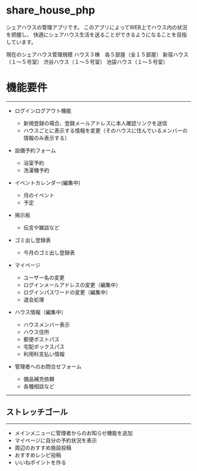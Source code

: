 # share_house_php
シェアハウスの管理アプリです。
このアプリによってWEB上でハウス内の状況を把握し、
快適にシェアハウス生活を送ることができるようになることを目指しています。

現在のシェアハウス管理規模
ハウス３棟　各５部屋（全１５部屋）
   新宿ハウス（１〜５号室）
   渋谷ハウス（１〜５号室）
   池袋ハウス（１〜５号室）



# 機能要件
---

* ログインログアウト機能
   * 新規登録の場合、登録メールアドレスに本人確認リンクを送信
   * ハウスごとに表示する情報を変更（そのハウスに住んでいるメンバーの情報のみ表示する）
　　
* 設備予約フォーム
   * 浴室予約
   * 洗濯機予約

* イベントカレンダー(編集中)
    * 月のイベント
    * 予定

* 掲示板
   * 伝言や雑談など

* ゴミ出し登録表
   * 今月のゴミ出し登録表

* マイページ
   * ユーザー名の変更
   * ログインメールアドレスの変更（編集中）
   * ログインパスワードの変更（編集中）
   * 退会処理

* ハウス情報（編集中）
   * ハウスメンバー表示
   * ハウス住所
   * 郵便ポストパス
   * 宅配ボックスパス
   * 利用料支払い情報

* 管理者へのお問合せフォーム
    * 備品補充依頼
    * 各種相談など
 
---


## ストレッチゴール
---
* メインメニューに管理者からのお知らせ機能を追加
* マイページに自分の予約状況を表示
* 周辺のおすすめ施設投稿
* おすすめレシピ投稿
* いいねポイントを作る
